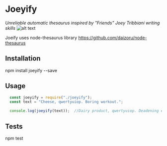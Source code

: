 
Joeyify
=========

*Unreliable automatic thesaurus inspired by "Friends" Joey Tribbiani writing skills*
![alt text](https://i.pinimg.com/originals/8f/8b/b7/8f8bb7fde1f3c47fd53893e8c68ddf42.jpg)

Joeify uses node-thesaurus library https://github.com/daizoru/node-thesaurus

## Installation

  npm install joeyify --save

## Usage

```Javascript
  const joeyify = require("./joeyify");
  const text = "Cheese, qwertyuiop. Boring workout.";

  console.log(joeyify(text));  //Dairy product, qwertyuiop. Deadening exercise.
```

## Tests

  npm test
